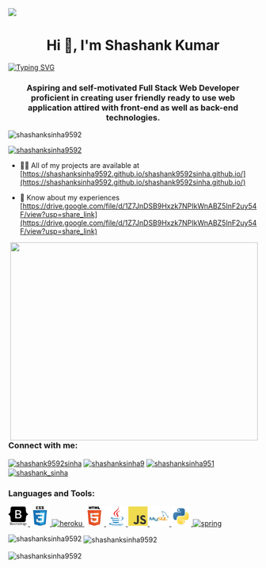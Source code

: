 <img src = "https://camo.githubusercontent.com/3015c6f34ed5c2131bac41a22b7a27a847f65803d232c99fe31f649c9c746fbd/68747470733a2f2f7777772e61616469747269746563686e6f6c6f67792e636f6d2f696d616765732f726564657369676e2e676966" />
<h1 align="center">Hi 👋, I'm Shashank Kumar</h1>

<a href="https://git.io/typing-svg"><img src="https://readme-typing-svg.demolab.com?font=Fira+Code&pause=1000&color=6B0000&center=true&vCenter=true&width=1000&lines=Full+Stack+Web+Developer" alt="Typing SVG" /></a>
<h3 align="center">Aspiring and self-motivated Full Stack Web Developer proficient in creating user friendly ready to use web application attired with front-end as well as back-end technologies.</h3>

<p align="left"> <img src="https://komarev.com/ghpvc/?username=shashanksinha9592&label=Profile%20views&color=0e75b6&style=flat" alt="shashanksinha9592" /> </p>

<p align="left"> <a href="https://github.com/ryo-ma/github-profile-trophy"><img src="https://github-profile-trophy.vercel.app/?username=shashanksinha9592" alt="shashanksinha9592" /></a> </p>

- 👨‍💻 All of my projects are available at [https://shashanksinha9592.github.io/shashank9592sinha.github.io/](https://shashanksinha9592.github.io/shashank9592sinha.github.io/)

- 📄 Know about my experiences [https://drive.google.com/file/d/1Z7JnDSB9Hxzk7NPIkWnABZ5InF2uy54F/view?usp=share_link](https://drive.google.com/file/d/1Z7JnDSB9Hxzk7NPIkWnABZ5InF2uy54F/view?usp=share_link)
<img align="right" width="500px" height="400px" src="https://camo.githubusercontent.com/c168794a1d10d4515befd389775ab9ec546490bff17cf56a57fbcdb73599a18c/68747470733a2f2f696d616765732e73717561726573706163652d63646e2e636f6d2f636f6e74656e742f76312f3537363966633430316236333162616231616464623261622f313534313538303631313632342d5445363451474b524a4738535741495553374e532f636f64696e672d667265616b2e676966"/>
<h3 align="left">Connect with me:</h3>
<p align="left">
<a href="https://linkedin.com/in/shashank9592sinha" target="blank"><img align="center" src="https://raw.githubusercontent.com/rahuldkjain/github-profile-readme-generator/master/src/images/icons/Social/linked-in-alt.svg" alt="shashank9592sinha" height="30" width="40" /></a>
<a href="https://www.codechef.com/users/shashanksinha9" target="blank"><img align="center" src="https://cdn.jsdelivr.net/npm/simple-icons@3.1.0/icons/codechef.svg" alt="shashanksinha9" height="30" width="40" /></a>
<a href="https://www.hackerrank.com/shashanksinha951" target="blank"><img align="center" src="https://raw.githubusercontent.com/rahuldkjain/github-profile-readme-generator/master/src/images/icons/Social/hackerrank.svg" alt="shashanksinha951" height="30" width="40" /></a>
<a href="https://www.leetcode.com/shashank_sinha" target="blank"><img align="center" src="https://raw.githubusercontent.com/rahuldkjain/github-profile-readme-generator/master/src/images/icons/Social/leet-code.svg" alt="shashank_sinha" height="30" width="40" /></a>
</p>

<h3 align="left">Languages and Tools:</h3>
<p align="left"> <a href="https://getbootstrap.com" target="_blank" rel="noreferrer"> <img src="https://raw.githubusercontent.com/devicons/devicon/master/icons/bootstrap/bootstrap-plain-wordmark.svg" alt="bootstrap" width="40" height="40"/> </a> <a href="https://www.w3schools.com/css/" target="_blank" rel="noreferrer"> <img src="https://raw.githubusercontent.com/devicons/devicon/master/icons/css3/css3-original-wordmark.svg" alt="css3" width="40" height="40"/> </a> <a href="https://heroku.com" target="_blank" rel="noreferrer"> <img src="https://www.vectorlogo.zone/logos/heroku/heroku-icon.svg" alt="heroku" width="40" height="40"/> </a> <a href="https://www.w3.org/html/" target="_blank" rel="noreferrer"> <img src="https://raw.githubusercontent.com/devicons/devicon/master/icons/html5/html5-original-wordmark.svg" alt="html5" width="40" height="40"/> </a> <a href="https://www.java.com" target="_blank" rel="noreferrer"> <img src="https://raw.githubusercontent.com/devicons/devicon/master/icons/java/java-original.svg" alt="java" width="40" height="40"/> </a> <a href="https://developer.mozilla.org/en-US/docs/Web/JavaScript" target="_blank" rel="noreferrer"> <img src="https://raw.githubusercontent.com/devicons/devicon/master/icons/javascript/javascript-original.svg" alt="javascript" width="40" height="40"/> </a> <a href="https://www.mysql.com/" target="_blank" rel="noreferrer"> <img src="https://raw.githubusercontent.com/devicons/devicon/master/icons/mysql/mysql-original-wordmark.svg" alt="mysql" width="40" height="40"/> </a> <a href="https://www.python.org" target="_blank" rel="noreferrer"> <img src="https://raw.githubusercontent.com/devicons/devicon/master/icons/python/python-original.svg" alt="python" width="40" height="40"/> </a> <a href="https://spring.io/" target="_blank" rel="noreferrer"> <img src="https://www.vectorlogo.zone/logos/springio/springio-icon.svg" alt="spring" width="40" height="40"/> </a> </p>

<p><img align="left" src="https://github-readme-stats.vercel.app/api/top-langs?username=shashanksinha9592&show_icons=true&locale=en&layout=compact" alt="shashanksinha9592" /></p>

<p>&nbsp;<img align="center" src="https://github-readme-stats.vercel.app/api?username=shashanksinha9592&show_icons=true&locale=en" alt="shashanksinha9592" /></p>

<p><img align="center" src="https://github-readme-streak-stats.herokuapp.com/?user=shashanksinha9592&" alt="shashanksinha9592" /></p>
